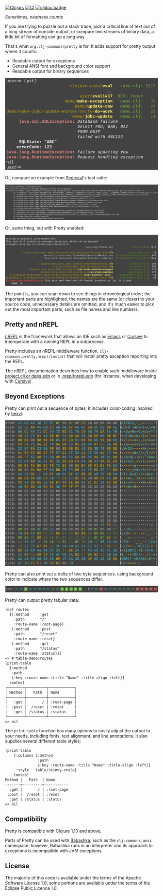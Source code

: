 [![Clojars](https://img.shields.io/clojars/v/org.clj-commons/pretty.svg)](http://clojars.org/org.clj-commons/pretty)
[![CI](https://github.com/clj-commons/pretty/actions/workflows/clojure.yml/badge.svg)](https://github.com/clj-commons/pretty/actions/workflows/clojure.yml)
[![cljdoc badge](https://cljdoc.org/badge/org.clj-commons/pretty)](https://cljdoc.org/d/org.clj-commons/pretty/)

*Sometimes, neatness counts*

If you are trying to puzzle out a stack trace, 
pick a critical line of text out of a long stream of console output,
or compare two streams of binary data, a little bit of formatting can go a long way.

That's what `org.clj-commons/pretty` is for.  It adds support for pretty output where it counts:

* Readable output for exceptions
* General ANSI font and background color support
* Readable output for binary sequences

![Example](docs/images/formatted-exception.png)


Or, compare an example from
[Pedestal](http://github.com/pedestal/pedestal)'s test suite:

![No Pretty](docs/images/pedestal-without-pretty.png)

Or, same thing, but with Pretty enabled:

![With Pretty](docs/images/pedestal-with-pretty.png)

The point is, you can scan down to see things in chronological order; the important parts are highlighted, the names are the same (or closer) to your source code, unnecessary details are omitted, and it's much easier to pick out the most important parts, such as file names and line numbers.

## Pretty and nREPL

[nREPL](https://nrepl.org) is the framework that allows an IDE such as [Emacs](https://cider.mx/) 
or [Cursive](https://cursive-ide.com/) to interoperate with a running
REPL in a subprocess.

Pretty includes an nREPL middleware function, `clj-commons.pretty.nrepl/install` that will install pretty exception reporting into the REPL.  

The nREPL documentation describes how to enable such middleware
inside [project.clj or deps.edn](https://nrepl.org/nrepl/usage/server.html#starting-a-server) or
in [.nrepl/nrepl.edn](https://nrepl.org/nrepl/usage/server.html#server-configuration) (for instance, when developing
with [Cursive](https://cursive-ide.com/userguide/repl.html#configuring-middleware-for-nrepl-repls))

## Beyond Exceptions

Pretty can print out a sequence of bytes; it includes color-coding inspired by
[hexyl](https://github.com/sharkdp/hexyl):

![Binary Output](docs/images/binary-output.png)

Pretty can also print out a delta of two byte sequences, using background color
to indicate where the two sequences differ.

![Binary Delta](docs/images/binary-delta.png)

Pretty can output pretty tabular data:

```
(def routes
  [{:method     :get
    :path       "/"
    :route-name :root-page}
   {:method     :post
    :path       "/reset"
    :route-name :reset}
   {:method     :get
    :path       "/status"
    :route-name :status}])
=> #'table-demo/routes
(print-table
  [:method
   :path
   {:key :route-name :title "Name" :title-align :left}]
  routes)
┌────────┬─────────┬────────────┐
│ Method │   Path  │ Name       │
├────────┼─────────┼────────────┤
│   :get │       / │ :root-page │
│  :post │  /reset │ :reset     │
│   :get │ /status │ :status    │
└────────┴─────────┴────────────┘
=> nil
```

The `print-table` function has many options to easily adjust the output to your needs, including fonts, text alignment, and line annotations. It also supplies several different table styles:

```
(print-table
    {:columns [:method
               :path
               {:key :route-name :title "Name" :title-align :left}]
     :style   table/skinny-style}
    routes)
Method |   Path  | Name      
-------+---------+-----------
  :get |       / | :root-page
 :post |  /reset | :reset    
  :get | /status | :status   
=> nil
```


## Compatibility

Pretty is compatible with Clojure 1.10 and above.

Parts of Pretty can be used with [Babashka](https://book.babashka.org/#introduction), such as the `clj-commons.ansi`
namespace; however, Babashka runs in an interpreter and its approach to exceptions is
incompatible with JVM exceptions.

## License

The majority of this code is available under the terms of the Apache Software License 1.0; some portions
are available under the terms of the Eclipse Public Licence 1.0.

